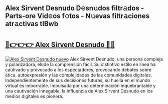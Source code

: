 ## Alex Sirvent Desnudo D𝚎sn𝚞dos filtr𝚊dos - Parts-ore Vid𝚎os f𝚘tos - N𝚞evas filtr𝚊ciones atr𝚊ctivas tIBwb

# <h2><a href="http://mb4et4h.tromn.icu/?c=Alex+Sirvent+Desnudo">🔗👉👉👉 Alex Sirvent Desnudo 🔗🔗</a></h2>

[![Alex Sirvent Desnudo nuevo](https://i.imgur.com/pEAQMta.gif)](http://mb4et4h.tromn.icu/?c=Alex+Sirvent+Desnudo)
Alex Sirvent Desnudo, una persona compleja y polarizadora, elude la comprensión fácil. Su distintivo estilo en línea ha cautivado y provocado a los espectadores, provocando debates sobre ética, autoexpresión y las complejidades de las comunidades digitales. Independientemente de sus decisiones futuras, su huella en el mundo virtual es imborrable. Impulsada por una determinación inquebrantable y una cautivación innegable, la influencia de Alex Sirvent Desnudo en los medios digitales es pionera.

